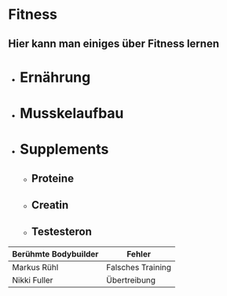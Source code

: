 # Fitness
## Hier kann man einiges über Fitness lernen
* # Ernährung
* # Musskelaufbau
* # Supplements
  * ## Proteine 
  * ## Creatin  
  * ## Testesteron  


|Berühmte Bodybuilder | Fehler | 
| --------- | --------- |
|Markus Rühl| Falsches Training| 
|Nikki Fuller|Übertreibung|
